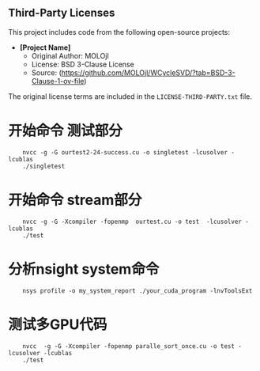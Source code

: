 ## Third-Party Licenses

This project includes code from the following open-source projects:

- **[Project Name]**  
  - Original Author: MOLOjl  
  - License: BSD 3-Clause License  
  - Source: (https://github.com/MOLOjl/WCycleSVD/?tab=BSD-3-Clause-1-ov-file)  

The original license terms are included in the `LICENSE-THIRD-PARTY.txt` file.

# 开始命令 测试部分
```
    nvcc -g -G ourtest2-24-success.cu -o singletest -lcusolver -lcublas
    ./singletest
```
# 开始命令 stream部分
```
    nvcc -g -G -Xcompiler -fopenmp  ourtest.cu -o test  -lcusolver -lcublas
    ./test
```
# 分析nsight system命令
```
    nsys profile -o my_system_report ./your_cuda_program -lnvToolsExt
```

# 测试多GPU代码
```
    nvcc  -g -G -Xcompiler -fopenmp paralle_sort_once.cu -o test -lcusolver -lcublas 
    ./test
```